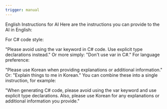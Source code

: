 ```yaml
---
trigger: manual
---
```


English Instructions for AI
Here are the instructions you can provide to the AI in English:

For C# code style:

"Please avoid using the var keyword in C# code. Use explicit type declarations instead."
Or more simply: "Don't use var in C#."
For language preference:

"Please use Korean when providing explanations or additional information."
Or: "Explain things to me in Korean."
You can combine these into a single instruction, for example:

"When generating C# code, please avoid using the var keyword and use explicit type declarations. Also, please use Korean for any explanations or additional information you provide."